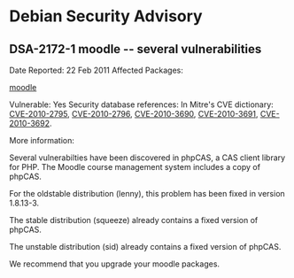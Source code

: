 
Debian Security Advisory
========================


DSA-2172-1 moodle -- several vulnerabilities
--------------------------------------------



Date Reported:
22 Feb 2011
Affected Packages:

[moodle](https://packages.debian.org/src:moodle)

Vulnerable:
Yes
Security database references:
In Mitre's CVE dictionary: [CVE-2010-2795](https://security-tracker.debian.org/tracker/CVE-2010-2795), [CVE-2010-2796](https://security-tracker.debian.org/tracker/CVE-2010-2796), [CVE-2010-3690](https://security-tracker.debian.org/tracker/CVE-2010-3690), [CVE-2010-3691](https://security-tracker.debian.org/tracker/CVE-2010-3691), [CVE-2010-3692](https://security-tracker.debian.org/tracker/CVE-2010-3692).  

More information:

Several vulnerabilties have been discovered in phpCAS, a CAS client
library for PHP. The Moodle course management system includes a copy
of phpCAS.


For the oldstable distribution (lenny), this problem has been fixed in
version 1.8.13-3.


The stable distribution (squeeze) already contains a fixed version of
phpCAS.


The unstable distribution (sid) already contains a fixed version of
phpCAS.


We recommend that you upgrade your moodle packages.





